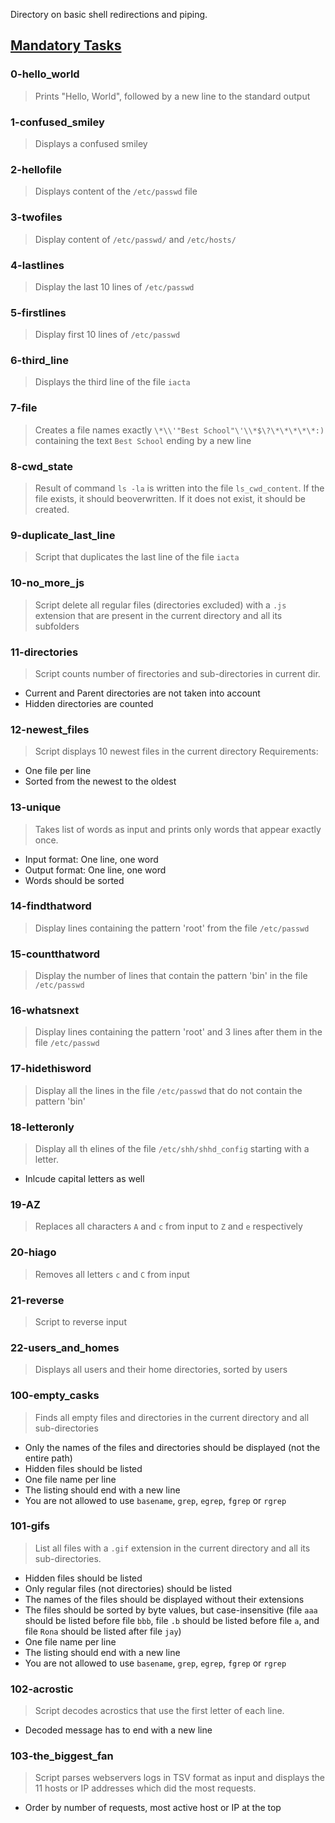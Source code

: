 Directory on basic shell redirections and piping.

## <u>Mandatory Tasks</u>
### 0-hello_world
> Prints "Hello, World", followed by a new line to the standard output

### 1-confused_smiley
> Displays a confused smiley

### 2-hellofile
> Displays content of the `/etc/passwd` file

### 3-twofiles
> Display content of `/etc/passwd/` and `/etc/hosts/`

### 4-lastlines
> Display the last 10 lines of `/etc/passwd`

### 5-firstlines
> Display first 10 lines of `/etc/passwd`

### 6-third_line
> Displays the third line of the file `iacta`

### 7-file
> Creates a file names exactly `\*\\'"Best School"\'\\*$\?\*\*\*\*\*:)` containing the text `Best School` ending by a new line

### 8-cwd_state
> Result of command `ls -la` is written into the file `ls_cwd_content`. If the file exists, it should beoverwritten. If it does not exist, it should be created.

### 9-duplicate_last_line
> Script that duplicates the last line of the file `iacta`

### 10-no_more_js
> Script delete all regular files (directories excluded) with a `.js` extension that are present in the current directory and all its subfolders

### 11-directories
> Script counts number of firectories and sub-directories in current dir.
* Current and Parent directories are not taken into account
* Hidden directories are counted

### 12-newest_files
> Script displays 10 newest files in the current directory
Requirements:
* One file per line
* Sorted from the newest to the oldest

### 13-unique
> Takes list of words as input and prints only words that appear exactly once.
* Input format: One line, one word
* Output format: One line, one word
* Words should be sorted

### 14-findthatword
> Display lines containing the pattern 'root' from the file `/etc/passwd`

### 15-countthatword
> Display the number of lines that contain the pattern 'bin' in the file `/etc/passwd`

### 16-whatsnext
> Display lines containing the pattern 'root' and 3 lines after them in the file `/etc/passwd`

### 17-hidethisword
> Display all the lines in the file `/etc/passwd` that do not contain the pattern 'bin'

### 18-letteronly
> Display all th elines of the file `/etc/shh/shhd_config` starting with a letter.
* Inlcude capital letters as well

### 19-AZ
> Replaces all characters `A` and `c` from input to `Z` and `e` respectively

### 20-hiago
> Removes all letters `c` and `C` from input

### 21-reverse
> Script to reverse input

### 22-users_and_homes
> Displays all users and their home directories, sorted by users

### 100-empty_casks
> Finds all empty files and directories in the current directory and all sub-directories
* Only the names of the files and directories should be displayed (not the entire path)
* Hidden files should be listed
* One file name per line
* The listing should end with a new line
* You are not allowed to use `basename`, `grep`, `egrep`, `fgrep` or `rgrep`

### 101-gifs
> List all files with a `.gif` extension in the current directory and all its sub-directories.
* Hidden files should be listed
* Only regular files (not directories) should be listed
* The names of the files should be displayed without their extensions
* The files should be sorted by byte values, but case-insensitive (file `aaa` should be listed before file `bbb`, file `.b` should be listed before file `a`, and file `Rona` should be listed after file `jay`)
* One file name per line
* The listing should end with a new line
* You are not allowed to use `basename`, `grep`, `egrep`, `fgrep` or `rgrep`

### 102-acrostic
> Script decodes acrostics that use the first letter of each line.
* Decoded message has to end with a new line

### 103-the_biggest_fan
> Script parses webservers logs in TSV format as input and displays the 11 hosts or IP addresses which did the most requests.
* Order by number of requests, most active host or IP at the top

